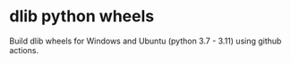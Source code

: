# dlib python wheels
Build dlib wheels for Windows and Ubuntu (python 3.7 - 3.11) using github actions.
